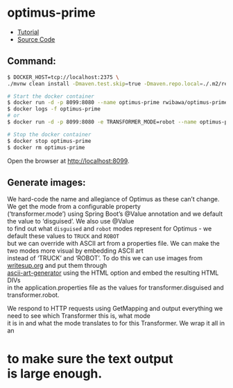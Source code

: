 # optimus-prime
* [Tutorial](https://dzone.com/articles/configuring-java-apps-with-kubernetes-configmaps-a)
* [Source Code](https://github.com/rwibawa/configmaps-transformers)

## Command:
```bash
$ DOCKER_HOST=tcp://localhost:2375 \
./mvnw clean install -Dmaven.test.skip=true -Dmaven.repo.local=./.m2/repository -s ./settings.xml

# Start the docker container
$ docker run -d -p 8099:8080 --name optimus-prime rwibawa/optimus-prime
$ docker logs -f optimus-prime
# or
$ docker run -d -p 8099:8080 -e TRANSFORMER_MODE=robot --name optimus-prime rwibawa/optimus-prime

# Stop the docker container
$ docker stop optimus-prime
$ docker rm optimus-prime

```
Open the browser at [http://localhost:8099](http://localhost:8099).

## Generate images:
We hard-code the name and allegiance of Optimus as these can’t change. We get the mode from a configurable property  
(‘transformer.mode’) using Spring Boot’s @Value annotation and we default the value to ‘disguised’. We also use @Value  
to find out what `disguised` and `robot` modes represent for Optimus - we default these values to `TRUCK` and `ROBOT`  
but we can override with ASCII art from a properties file. We can make the two modes more visual by embedding ASCII art  
instead of ‘TRUCK’ and ‘ROBOT’. To do this we can use images from  
[writesup.org](http://www.writeups.org/optimus-prime-transformers-g1-profile/) and put them through  
[ascii-art-generator](http://www.ascii-art-generator.org/) using the HTML option and embed the resulting HTML DIVs  
in the application.properties file as the values for transformer.disguised and transformer.robot. 

We respond to HTTP requests using GetMapping and output everything we need to see which Transformer this is, what mode  
it is in and what the mode translates to for this Transformer. We wrap it all in an <h1> to make sure the text output  
is large enough.
